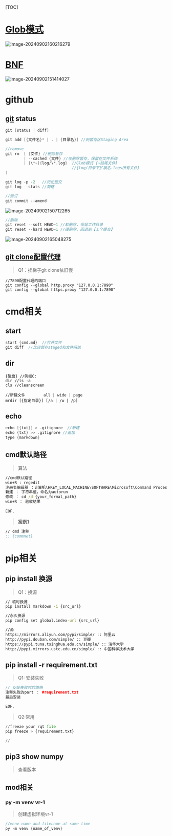 # 

[TOC]

# [Glob模式](https://www.cnblogs.com/savorboard/p/glob.html)

![image-20240902160216279](C:\Users\ZhuanZ\AppData\Roaming\Typora\typora-user-images\image-20240902160216279.png)

# [BNF](https://hackmd.io/@ShenTengTu/HJzCM3aDr)

![image-20240902151414027](C:\Users\ZhuanZ\AppData\Roaming\Typora\typora-user-images\image-20240902151414027.png)

# github

## [git](https://git-scm.com/book/zh/v2) status

```cpp
git [status | diff]

git add [{文件名}* | . | {目录名}] //到暂存区Staging Area

//remove    
git rm  [ {文件} //删除暂存
	    | --cached {文件} //仅删除暂存，保留在文件系统
        | {\*~}{log/\*.log}  //Glob模式 {~结尾文件}
         					 //{log/目录下扩展名.logs所有文件}
]

git log -p -2   //历史提交
git log --stats //简略    

//修订
git commit --amend 
```

![image-20240902150712265](C:\Users\ZhuanZ\AppData\Roaming\Typora\typora-user-images\image-20240902150712265.png)

```cpp
//删除
git reset --soft HEAD~1 //软删除，保留工作目录
git reset --hard HEAD~1 //硬删除，回退到【上个提交】
```

![image-20240902165048275](C:\Users\ZhuanZ\AppData\Roaming\Typora\typora-user-images\image-20240902165048275.png)

## [git clone配置代理](https://blog.xiaoqi.work/index.php/2024/01/31/hello-world/)

> Q1：挂梯子git clone依旧慢

```
//7890配置代理的端口
git config --global http.proxy "127.0.0.1:7890"  
git config --global https.proxy "127.0.0.1:7890"
```



# cmd相关

## start

```cpp
start {cmd.md}  //打开文件
git diff  //比较暂存staged和文件系统
```

## dir

```
{磁盘} //例如C:
dir //ls -a
cls //cleanscreen

//新建文件        all | wide | page
mrdir [{指定目录}] [/a | /w | /p]

```

## echo 

```cpp
echo [{txt}] > .gitignore  //新建
echo {txt} >> .gitignore //追加
type {markdown}
```

## cmd默认路径

> 算法

```cmd
//cmd默认路径
win+R : regedit
注册表编辑器 ：计算机\HKEY_LOCAL_MACHINE\SOFTWARE\Microsoft\Command Processor
新建 ： 字符串值，命名为autorun
修改 ： cd /d {your_formal_path}
win+R ： 验收结果
    
EOF.
```

> [案例1](https://blog.csdn.net/m0_62975468/article/details/126287883)

```cmd
// cmd 注释
:: {commnet}
```



# pip相关

## pip install 换源

> Q1：换源

```cmd
// 临时换源
pip install markdown -i {src_url}

//永久换源
pip config set global.index-url {src_url}

//源
https://mirrors.aliyun.com/pypi/simple/ :: 阿里云
http://pypi.douban.com/simple/ :: 豆瓣
https://pypi.tuna.tsinghua.edu.cn/simple/ :: 清华大学
http://pypi.mirrors.ustc.edu.cn/simple/ :: 中国科学技术大学 
```



## pip install -r requirement.txt

> Q1: 安装失败

```cpp
// 安装失败时的策略
注释失败的part ： #requirement.txt
最后安装      

EOF.
```

> Q2:常用

```python
//freeze your rqt file
pip freeze > {requirement.txt}

//
```



## pip3 show numpy

> 查看版本

## mod相关

### py -m venv vr-1

> 创建虚拟环境vr-1

```cpp
//venv name and filename at same time
py -m venv {name_of_venv}
```

